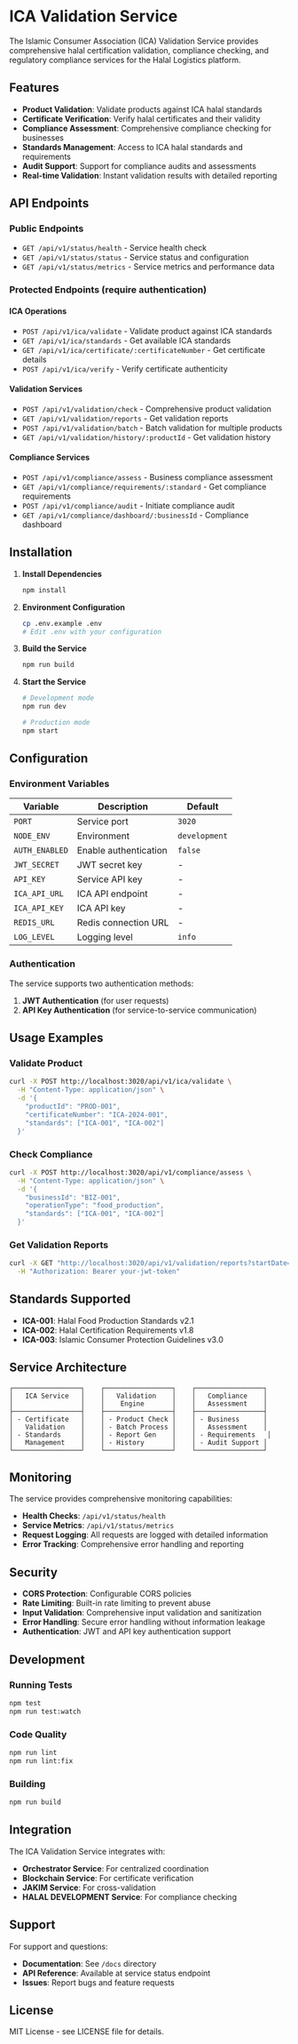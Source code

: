 # ICA Validation Service

The Islamic Consumer Association (ICA) Validation Service provides comprehensive halal certification validation, compliance checking, and regulatory compliance services for the Halal Logistics platform.

## Features

- **Product Validation**: Validate products against ICA halal standards
- **Certificate Verification**: Verify halal certificates and their validity
- **Compliance Assessment**: Comprehensive compliance checking for businesses
- **Standards Management**: Access to ICA halal standards and requirements
- **Audit Support**: Support for compliance audits and assessments
- **Real-time Validation**: Instant validation results with detailed reporting

## API Endpoints

### Public Endpoints

- `GET /api/v1/status/health` - Service health check
- `GET /api/v1/status/status` - Service status and configuration
- `GET /api/v1/status/metrics` - Service metrics and performance data

### Protected Endpoints (require authentication)

#### ICA Operations
- `POST /api/v1/ica/validate` - Validate product against ICA standards
- `GET /api/v1/ica/standards` - Get available ICA standards
- `GET /api/v1/ica/certificate/:certificateNumber` - Get certificate details
- `POST /api/v1/ica/verify` - Verify certificate authenticity

#### Validation Services
- `POST /api/v1/validation/check` - Comprehensive product validation
- `GET /api/v1/validation/reports` - Get validation reports
- `POST /api/v1/validation/batch` - Batch validation for multiple products
- `GET /api/v1/validation/history/:productId` - Get validation history

#### Compliance Services
- `POST /api/v1/compliance/assess` - Business compliance assessment
- `GET /api/v1/compliance/requirements/:standard` - Get compliance requirements
- `POST /api/v1/compliance/audit` - Initiate compliance audit
- `GET /api/v1/compliance/dashboard/:businessId` - Compliance dashboard

## Installation

1. **Install Dependencies**
   ```bash
   npm install
   ```

2. **Environment Configuration**
   ```bash
   cp .env.example .env
   # Edit .env with your configuration
   ```

3. **Build the Service**
   ```bash
   npm run build
   ```

4. **Start the Service**
   ```bash
   # Development mode
   npm run dev

   # Production mode
   npm start
   ```

## Configuration

### Environment Variables

| Variable | Description | Default |
|----------|-------------|---------|
| `PORT` | Service port | `3020` |
| `NODE_ENV` | Environment | `development` |
| `AUTH_ENABLED` | Enable authentication | `false` |
| `JWT_SECRET` | JWT secret key | - |
| `API_KEY` | Service API key | - |
| `ICA_API_URL` | ICA API endpoint | - |
| `ICA_API_KEY` | ICA API key | - |
| `REDIS_URL` | Redis connection URL | - |
| `LOG_LEVEL` | Logging level | `info` |

### Authentication

The service supports two authentication methods:

1. **JWT Authentication** (for user requests)
2. **API Key Authentication** (for service-to-service communication)

## Usage Examples

### Validate Product

```bash
curl -X POST http://localhost:3020/api/v1/ica/validate \
  -H "Content-Type: application/json" \
  -d '{
    "productId": "PROD-001",
    "certificateNumber": "ICA-2024-001",
    "standards": ["ICA-001", "ICA-002"]
  }'
```

### Check Compliance

```bash
curl -X POST http://localhost:3020/api/v1/compliance/assess \
  -H "Content-Type: application/json" \
  -d '{
    "businessId": "BIZ-001",
    "operationType": "food_production",
    "standards": ["ICA-001", "ICA-002"]
  }'
```

### Get Validation Reports

```bash
curl -X GET "http://localhost:3020/api/v1/validation/reports?startDate=2024-01-01&endDate=2024-01-31" \
  -H "Authorization: Bearer your-jwt-token"
```

## Standards Supported

- **ICA-001**: Halal Food Production Standards v2.1
- **ICA-002**: Halal Certification Requirements v1.8
- **ICA-003**: Islamic Consumer Protection Guidelines v3.0

## Service Architecture

```
┌─────────────────┐    ┌─────────────────┐    ┌─────────────────┐
│   ICA Service   │    │   Validation    │    │   Compliance    │
│                 │    │    Engine       │    │   Assessment    │
├─────────────────┤    ├─────────────────┤    ├─────────────────┤
│ - Certificate   │    │ - Product Check │    │ - Business      │
│   Validation    │    │ - Batch Process │    │   Assessment    │
│ - Standards     │    │ - Report Gen    │    │ - Requirements   │
│   Management    │    │ - History       │    │ - Audit Support │
└─────────────────┘    └─────────────────┘    └─────────────────┘
```

## Monitoring

The service provides comprehensive monitoring capabilities:

- **Health Checks**: `/api/v1/status/health`
- **Service Metrics**: `/api/v1/status/metrics`
- **Request Logging**: All requests are logged with detailed information
- **Error Tracking**: Comprehensive error handling and reporting

## Security

- **CORS Protection**: Configurable CORS policies
- **Rate Limiting**: Built-in rate limiting to prevent abuse
- **Input Validation**: Comprehensive input validation and sanitization
- **Error Handling**: Secure error handling without information leakage
- **Authentication**: JWT and API key authentication support

## Development

### Running Tests

```bash
npm test
npm run test:watch
```

### Code Quality

```bash
npm run lint
npm run lint:fix
```

### Building

```bash
npm run build
```

## Integration

The ICA Validation Service integrates with:

- **Orchestrator Service**: For centralized coordination
- **Blockchain Service**: For certificate verification
- **JAKIM Service**: For cross-validation
- **HALAL DEVELOPMENT Service**: For compliance checking

## Support

For support and questions:

- **Documentation**: See `/docs` directory
- **API Reference**: Available at service status endpoint
- **Issues**: Report bugs and feature requests

## License

MIT License - see LICENSE file for details.
